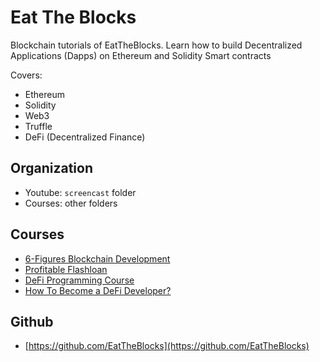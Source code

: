 # Eat The Blocks

Blockchain tutorials of EatTheBlocks. Learn how to build Decentralized
Applications (Dapps) on Ethereum and Solidity Smart contracts

Covers:
* Ethereum
* Solidity
* Web3
* Truffle
* DeFi (Decentralized Finance)

## Organization

* Youtube: `screencast` folder
* Courses: other folders

## Courses

* [6-Figures Blockchain Development](https://eattheblocks.com/6-figure-blockchain-developer/)
* [Profitable Flashloan](https://eattheblocks-pro.teachable.com/p/profitable-flashloans)
* [DeFi Programming Course](defi-programming-course/README.md)
* [How To Become a DeFi Developer?](how-to-become-a-defi-developer/Readme.md)

## Github

-   [https://github.com/EatTheBlocks](https://github.com/EatTheBlocks)
